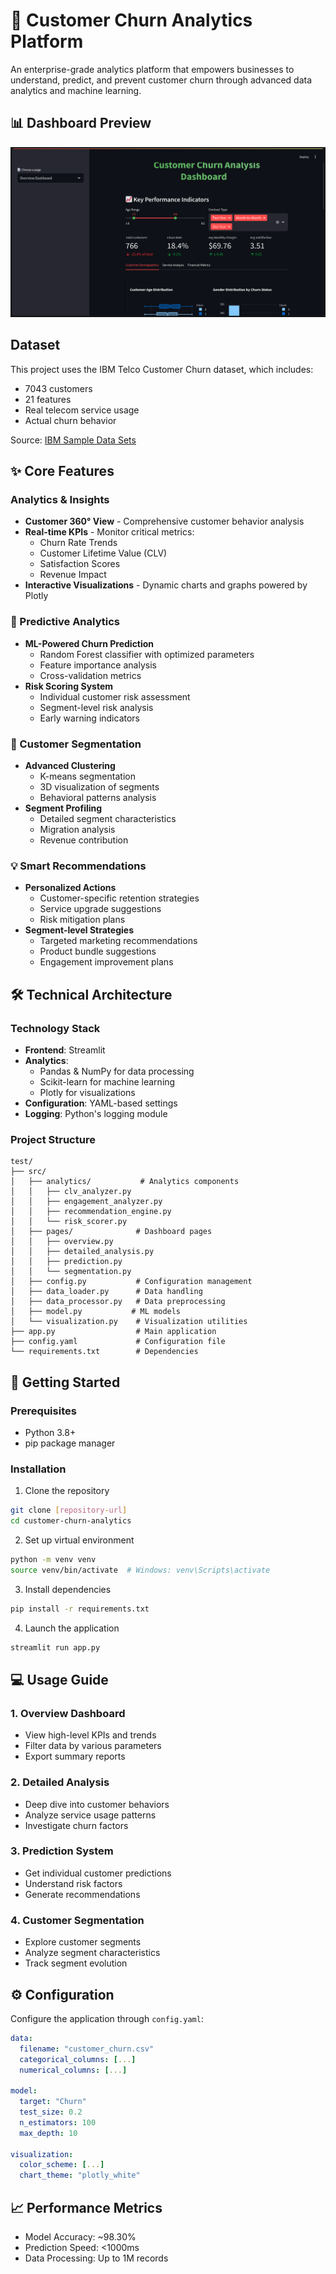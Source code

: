 # 🔄 Customer Churn Analytics Platform

An enterprise-grade analytics platform that empowers businesses to understand, predict, and prevent customer churn through advanced data analytics and machine learning.

## 📊 Dashboard Preview

![Dashboard](static/images/dashboard.png)

## Dataset

This project uses the IBM Telco Customer Churn dataset, which includes:
- 7043 customers
- 21 features
- Real telecom service usage
- Actual churn behavior

Source: [IBM Sample Data Sets](https://raw.githubusercontent.com/IBM/telco-customer-churn-on-icp4d/master/data/Telco-Customer-Churn.csv)

## ✨ Core Features

### Analytics & Insights

- **Customer 360° View** - Comprehensive customer behavior analysis
- **Real-time KPIs** - Monitor critical metrics:
  - Churn Rate Trends
  - Customer Lifetime Value (CLV)
  - Satisfaction Scores
  - Revenue Impact
- **Interactive Visualizations** - Dynamic charts and graphs powered by Plotly

### 🤖 Predictive Analytics

- **ML-Powered Churn Prediction**
  - Random Forest classifier with optimized parameters
  - Feature importance analysis
  - Cross-validation metrics
- **Risk Scoring System**
  - Individual customer risk assessment
  - Segment-level risk analysis
  - Early warning indicators

### 🎯 Customer Segmentation

- **Advanced Clustering**
  - K-means segmentation
  - 3D visualization of segments
  - Behavioral patterns analysis
- **Segment Profiling**
  - Detailed segment characteristics
  - Migration analysis
  - Revenue contribution

### 💡 Smart Recommendations

- **Personalized Actions**
  - Customer-specific retention strategies
  - Service upgrade suggestions
  - Risk mitigation plans
- **Segment-level Strategies**
  - Targeted marketing recommendations
  - Product bundle suggestions
  - Engagement improvement plans

## 🛠️ Technical Architecture

### Technology Stack

- **Frontend**: Streamlit
- **Analytics**:
  - Pandas & NumPy for data processing
  - Scikit-learn for machine learning
  - Plotly for visualizations
- **Configuration**: YAML-based settings
- **Logging**: Python's logging module

### Project Structure

```
test/
├── src/
│   ├── analytics/           # Analytics components
│   │   ├── clv_analyzer.py
│   │   ├── engagement_analyzer.py
│   │   ├── recommendation_engine.py
│   │   └── risk_scorer.py
│   ├── pages/              # Dashboard pages
│   │   ├── overview.py
│   │   ├── detailed_analysis.py
│   │   ├── prediction.py
│   │   └── segmentation.py
│   ├── config.py           # Configuration management
│   ├── data_loader.py      # Data handling
│   ├── data_processor.py   # Data preprocessing
│   ├── model.py           # ML models
│   └── visualization.py    # Visualization utilities
├── app.py                  # Main application
├── config.yaml             # Configuration file
└── requirements.txt        # Dependencies
```

## 🚀 Getting Started

### Prerequisites

- Python 3.8+
- pip package manager

### Installation

1. Clone the repository

```bash
git clone [repository-url]
cd customer-churn-analytics
```

2. Set up virtual environment

```bash
python -m venv venv
source venv/bin/activate  # Windows: venv\Scripts\activate
```

3. Install dependencies

```bash
pip install -r requirements.txt
```

4. Launch the application

```bash
streamlit run app.py
```

## 💻 Usage Guide

### 1. Overview Dashboard

- View high-level KPIs and trends
- Filter data by various parameters
- Export summary reports

### 2. Detailed Analysis

- Deep dive into customer behaviors
- Analyze service usage patterns
- Investigate churn factors

### 3. Prediction System

- Get individual customer predictions
- Understand risk factors
- Generate recommendations

### 4. Customer Segmentation

- Explore customer segments
- Analyze segment characteristics
- Track segment evolution

## ⚙️ Configuration

Configure the application through `config.yaml`:

```yaml
data:
  filename: "customer_churn.csv"
  categorical_columns: [...]
  numerical_columns: [...]

model:
  target: "Churn"
  test_size: 0.2
  n_estimators: 100
  max_depth: 10

visualization:
  color_scheme: [...]
  chart_theme: "plotly_white"
```

## 📈 Performance Metrics

- Model Accuracy: ~98.30%
- Prediction Speed: <1000ms
- Data Processing: Up to 1M records
